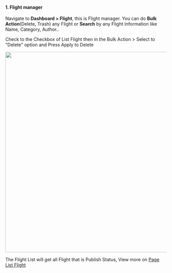 <h4>1. Flight manager</h4>
<p>Navigate to <strong>Dashboard &gt; Flight</strong>, this is Flight manager. You can do <strong>Bulk Action</strong>(Delete, Trash) any Flight or <strong>Search</strong> by any Flight Information like Name, Category, Author..</p>
<p>Check to the Checkbox of List Flight then in the Bulk Action &gt; Select to "Delete" option and Press Apply to Delete</p>
<p><a href="/uploads/0000/1/2021/08/13/flight.png"><img src="/assets/images/1ee00adc187c20f752692ea865360013.png" alt="" width="1338" height="626" /></a></p>
<p>The Flight List will get all Flight that is Publish Status, View more on <a href="http://mytravel.bookingcore.org/flight" target="_blank" rel="noopener">Page List Flight</a></p>